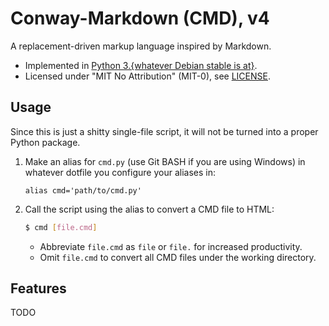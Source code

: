 # Conway-Markdown (CMD), v4

A replacement-driven markup language inspired by Markdown.

- Implemented in [Python 3.{whatever Debian stable is at}][python3].
- Licensed under "MIT No Attribution" (MIT-0), see [LICENSE].

[python3]: https://packages.debian.org/stable/python3
[LICENSE]: LICENSE


## Usage

Since this is just a shitty single-file script,
it will not be turned into a proper Python package.

1. Make an alias for `cmd.py` (use Git BASH if you are using Windows)
   in whatever dotfile you configure your aliases in:

   ```bashrc
   alias cmd='path/to/cmd.py'
   ```

2. Call the script using the alias to convert a CMD file to HTML:

   ```bash
   $ cmd [file.cmd]
   ```

   - Abbreviate `file.cmd` as `file` or `file.` for increased productivity.
   - Omit `file.cmd` to convert all CMD files under the working directory.


## Features

TODO
